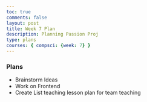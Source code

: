 ```yaml
---
toc: true
comments: false
layout: post
title: Week 7 Plan
description: Planning Passion Proj
type: plans
courses: { compsci: {week: 7} }
---
```


### Plans
- Brainstorm Ideas
- Work on Frontend
- Create List teaching lesson plan for team teaching

